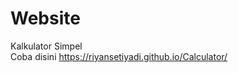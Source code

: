 # Website

Kalkulator Simpel <br/>
Coba disini <a href="https://riyansetiyadi.github.io/Calculator/">https://riyansetiyadi.github.io/Calculator/<a/>
